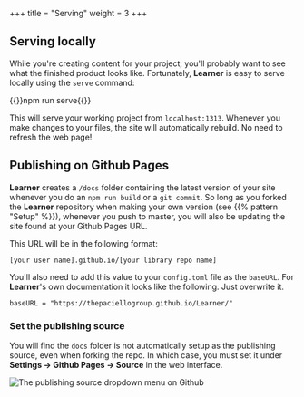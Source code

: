 +++
title = "Serving"
weight = 3
+++

## Serving locally

While you're creating content for your project, you'll probably want to see what the finished product looks like. Fortunately, **Learner** is easy to serve locally using the `serve` command:

{{<cmd>}}npm run serve{{</cmd>}}

This will serve your working project from `localhost:1313`. Whenever you make changes to your files, the site will automatically rebuild. No need to refresh the web page!

## Publishing on Github Pages

**Learner** creates a `/docs` folder containing the latest version of your site whenever you do an `npm run build` or a `git commit`. So long as you forked the **Learner** repository when making your own version (see {{% pattern "Setup" %}}), whenever you push to master, you will also be updating the site found at your Github Pages URL.

This URL will be in the following format:

```
[your user name].github.io/[your library repo name]
```

You'll also need to add this value to your `config.toml` file as the `baseURL`. For **Learner**'s own documentation it looks like the following. Just overwrite it.

```
baseURL = "https://thepaciellogroup.github.io/Learner/"
```

### Set the publishing source

You will find the `docs` folder is not automatically setup as the publishing source, even when forking the repo. In which case, you must set it under  **Settings → Github Pages → Source** in the web interface.

![The publishing source dropdown menu on Github](/images/serve_from_docs.png)
